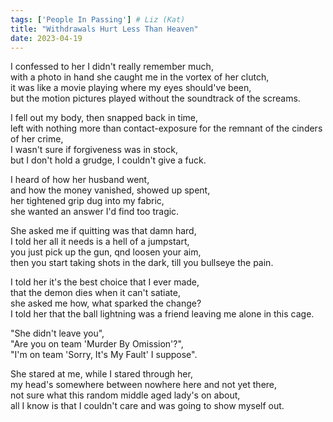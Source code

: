 ```yaml
---
tags: ['People In Passing'] # Liz (Kat)
title: "Withdrawals Hurt Less Than Heaven"
date: 2023-04-19
---
```


I confessed to her I didn't really remember much,  
with a photo in hand she caught me in the vortex of her clutch,  
it was like a movie playing where my eyes should've been,  
but the motion pictures played without the soundtrack of the screams.

I fell out my body, then snapped back in time,  
left with nothing more than contact-exposure for the remnant of the cinders of her crime,  
I wasn't sure if forgiveness was in stock,  
but I don't hold a grudge, I couldn't give a fuck.

I heard of how her husband went,  
and how the money vanished, showed up spent,  
her tightened grip dug into my fabric,  
she wanted an answer I'd find too tragic.

She asked me if quitting was that damn hard,  
I told her all it needs is a hell of a jumpstart,  
you just pick up the gun, qnd loosen your aim,  
then you start taking shots in the dark, till you bullseye the pain.

I told her it's the best choice that I ever made,  
that the demon dies when it can't satiate,  
she asked me how, what sparked the change?  
I told her that the ball lightning was a friend leaving me alone in this cage.

"She didn't leave you",  
"Are you on team 'Murder By Omission'?",  
"I'm on team 'Sorry, It's My Fault' I suppose".

She stared at me, while I stared through her,  
my head's somewhere between nowhere here and not yet there,  
not sure what this random middle aged lady's on about,  
all I know is that I couldn't care and was going to show myself out.
